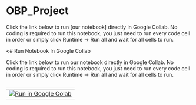 # OBP_Project

Click the link below to run [our notebook] directly in Google Collab. No coding is required to run this notebook, you just need to run every code cell in order or simply click Runtime -> Run all and wait for all cells to run. 


<# Run Notebook In Google Collab

Click the link below to run our notebook directly in Google Collab. No coding is required to run this notebook, you just need to run every code cell in order or simply click Runtime -> Run all and wait for all cells to run. 


<table align="left">
  <td>
    <a target="_blank" href="https://colab.research.google.com/github/kchmielewski02/OBP_Project/blob/master/philles_assesment.ipynb"><img src="https://www.tensorflow.org/images/colab_logo_32px.png" />Run in Google Colab</a>
  </td>
</table>
<br> <br> <br>
